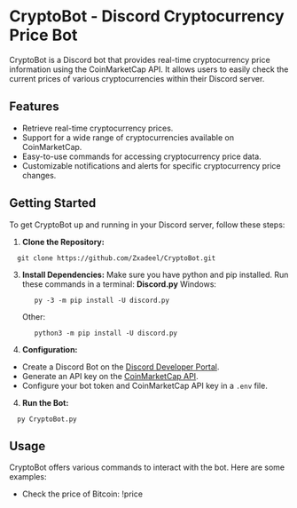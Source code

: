 # CryptoBot - Discord Cryptocurrency Price Bot

CryptoBot is a Discord bot that provides real-time cryptocurrency price information using the CoinMarketCap API. It allows users to easily check the current prices of various cryptocurrencies within their Discord server.

## Features

- Retrieve real-time cryptocurrency prices.
- Support for a wide range of cryptocurrencies available on CoinMarketCap.
- Easy-to-use commands for accessing cryptocurrency price data.
- Customizable notifications and alerts for specific cryptocurrency price changes.

## Getting Started

To get CryptoBot up and running in your Discord server, follow these steps:

1. **Clone the Repository:**
```
  git clone https://github.com/Zxadeel/CryptoBot.git
```
3. **Install Dependencies:**
  Make sure you have python and pip installed. Run these commands in a terminal:
   **Discord.py**
    Windows:
   ```
      py -3 -m pip install -U discord.py
   ```
    Other:
   ```
      python3 -m pip install -U discord.py
    ```
5. **Configuration:**
- Create a Discord Bot on the [Discord Developer Portal](https://discord.com/developers/applications).
- Generate an API key on the [CoinMarketCap API](https://coinmarketcap.com/api/documentation/v1/).
- Configure your bot token and CoinMarketCap API key in a `.env` file.

4. **Run the Bot:**
```
  py CryptoBot.py
```

## Usage

CryptoBot offers various commands to interact with the bot. Here are some examples:

- Check the price of Bitcoin: !price <name of coin>

